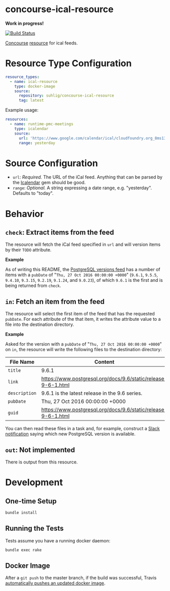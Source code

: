 # concourse-ical-resource

__Work in progress!__

[![Build Status](https://travis-ci.org/suhlig/concourse-ical-resource.svg?branch=master)](https://travis-ci.org/suhlig/concourse-ical-resource)

[Concourse](https://concourse.ci/ "Concourse Homepage") [resource](https://concourse.ci/implementing-resources.html "Implementing a Resource") for ical feeds.

# Resource Type Configuration

```yaml
resource_types:
  - name: ical-resource
    type: docker-image
    source:
      repository: suhlig/concourse-ical-resource
      tag: latest
```

Example usage:

```yaml
resources:
  - name: runtime-pmc-meetings
    type: icalendar
    source:
      url: 'https://www.google.com/calendar/ical/cloudfoundry.org_8ms13q67p9jjeeilng6dosnu50@group.calendar.google.com/public/basic.ics'
      range: yesterday
```

# Source Configuration

* `url`: *Required.* The URL of the iCal feed. Anything that can be parsed by the [Icalendar](https://rubygems.org/gems/icalendar) gem should be good.
* `range`: *Optional.* A string expressing a date range, e.g. "yesterday". Defaults to "today".

# Behavior

## `check`: Extract items from the feed

The resource will fetch the iCal feed specified in `url` and will version items by their `TODO` attribute.

**Example**

As of writing this README, the [PostgreSQL versions feed](https://www.postgresql.org/versions.rss) has a number of items with a `pubDate` of "`Thu, 27 Oct 2016 00:00:00 +0000`" (`9.6.1`, `9.5.5`, `9.4.10`, `9.3.15`, `9.2.19`, `9.1.24`, and `9.0.23`), of which `9.6.1` is the first and is being returned from `check`.

## `in`: Fetch an item from the feed

The resource will select the first item of the feed that has the requested `pubDate`. For each attribute of the that item, it writes the attribute value to a file into the destination directory.

**Example**

Asked for the version with a `pubDate` of "`Thu, 27 Oct 2016 00:00:00 +0000`" on `in`, the resource will write the following files to the destination directory:

| File Name   | Content                                                       |
| ----------- | ------------------------------------------------------------- |
|`title`      | 9.6.1                                                         |
|`link`       | https://www.postgresql.org/docs/9.6/static/release-9-6-1.html |
|`description`| 9.6.1 is the latest release in the 9.6 series.                |
|`pubDate`    | Thu, 27 Oct 2016 00:00:00 +0000                               |
|`guid`       | https://www.postgresql.org/docs/9.6/static/release-9-6-1.html |

You can then read these files in a task and, for example, construct a [Slack notification](https://github.com/cloudfoundry-community/slack-notification-resource) saying which new PostgreSQL version is available.

## `out`: Not implemented

There is output from this resource.

# Development

## One-time Setup

```bash
bundle install
```

## Running the Tests

Tests assume you have a running docker daemon:

```bash
bundle exec rake
```

## Docker Image

After a `git push` to the master branch, if the build was successful, Travis [automatically pushes an updated docker image](https://docs.travis-ci.com/user/docker/#Pushing-a-Docker-Image-to-a-Registry).
